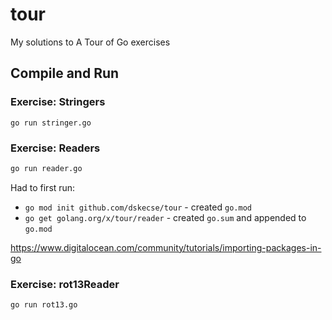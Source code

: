 # tour
My solutions to A Tour of Go exercises

## Compile and Run

### Exercise: Stringers

```
go run stringer.go
```

### Exercise: Readers

```sh
go run reader.go
```

Had to first run:

* `go mod init github.com/dskecse/tour` - created `go.mod`
* `go get golang.org/x/tour/reader` - created `go.sum` and appended to `go.mod`

https://www.digitalocean.com/community/tutorials/importing-packages-in-go

### Exercise: rot13Reader

```sh
go run rot13.go
```
